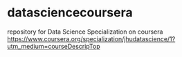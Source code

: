 # datasciencecoursera
repository for Data Science Specialization on coursera https://www.coursera.org/specialization/jhudatascience/1?utm_medium=courseDescripTop
